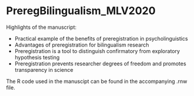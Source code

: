 # PreregBilingualism_MLV2020  
Highlights of the manuscript:  
- Practical example of the benefits of preregistration in psycholinguistics  
- Advantages of preregistration for bilingualism research  
- Preregistration is a tool to distinguish confirmatory from exploratory hypothesis testing  
- Preregistration prevents researcher degrees of freedom and promotes transparency in science  

The R code used in the manuscipt can be found in the accompanying .rnw file. 
